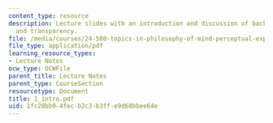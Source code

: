 ```yaml
---
content_type: resource
description: Lecture slides with an introduction and discussion of background, martin,
  and transparency.
file: /media/courses/24-500-topics-in-philosophy-of-mind-perceptual-experience-spring-2007/1fc20bb94fecb2c3b3ffe9d68bbee64e_1_intro.pdf
file_type: application/pdf
learning_resource_types:
- Lecture Notes
ocw_type: OCWFile
parent_title: Lecture Notes
parent_type: CourseSection
resourcetype: Document
title: 1_intro.pdf
uid: 1fc20bb9-4fec-b2c3-b3ff-e9d68bbee64e
---
```

